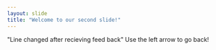 ```yaml
---
layout: slide
title: "Welcome to our second slide!"
---
```

"Line changed after recieving feed back"
Use the left arrow to go back!
